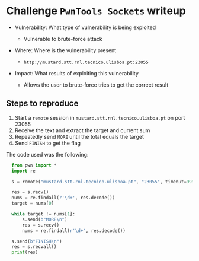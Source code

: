 # Challenge `PwnTools Sockets` writeup

- Vulnerability: What type of vulnerability is being exploited
  - Vulnerable to brute-force attack

- Where: Where is the vulnerability present
  - `http://mustard.stt.rnl.tecnico.ulisboa.pt:23055`

- Impact: What results of exploiting this vulnerability
  - Allows the user to brute-force tries to get the correct result

## Steps to reproduce

1. Start a `remote` session in `mustard.stt.rnl.tecnico.ulisboa.pt` on port 23055
2. Receive the text and extract the target and current sum
4. Repeatedly send `MORE` until the total equals the target
5. Send `FINISH` to get the flag

The code used was the following:

```py
  from pwn import *
  import re

  s = remote("mustard.stt.rnl.tecnico.ulisboa.pt", "23055", timeout=9999)

  res = s.recv()
  nums = re.findall(r'\d+', res.decode())
  target = nums[0]

  while target != nums[1]:
      s.send(b"MORE\n")
      res = s.recv()
      nums = re.findall(r'\d+', res.decode())

  s.send(b"FINISH\n")
  res = s.recvall()
  print(res)
```
